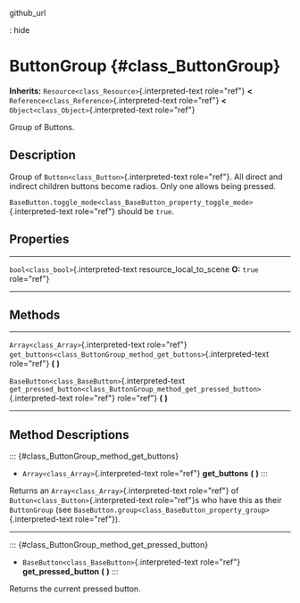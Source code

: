 github\_url

:   hide

ButtonGroup {#class_ButtonGroup}
===========

**Inherits:** `Resource<class_Resource>`{.interpreted-text role="ref"}
**\<** `Reference<class_Reference>`{.interpreted-text role="ref"} **\<**
`Object<class_Object>`{.interpreted-text role="ref"}

Group of Buttons.

Description
-----------

Group of `Button<class_Button>`{.interpreted-text role="ref"}. All
direct and indirect children buttons become radios. Only one allows
being pressed.

`BaseButton.toggle_mode<class_BaseButton_property_toggle_mode>`{.interpreted-text
role="ref"} should be `true`.

Properties
----------

  -------------------------------------- ---------------------------- -----------------
  `bool<class_bool>`{.interpreted-text   resource\_local\_to\_scene   **O:** `true`
  role="ref"}                                                         

  -------------------------------------- ---------------------------- -----------------

Methods
-------

  -------------------------------------------------- -------------------------------------------------------------------------------------
  `Array<class_Array>`{.interpreted-text role="ref"} `get_buttons<class_ButtonGroup_method_get_buttons>`{.interpreted-text role="ref"}
                                                     **(** **)**

  `BaseButton<class_BaseButton>`{.interpreted-text   `get_pressed_button<class_ButtonGroup_method_get_pressed_button>`{.interpreted-text
  role="ref"}                                        role="ref"} **(** **)**
  -------------------------------------------------- -------------------------------------------------------------------------------------

Method Descriptions
-------------------

::: {#class_ButtonGroup_method_get_buttons}
-   `Array<class_Array>`{.interpreted-text role="ref"} **get\_buttons**
    **(** **)**
:::

Returns an `Array<class_Array>`{.interpreted-text role="ref"} of
`Button<class_Button>`{.interpreted-text role="ref"}s who have this as
their `ButtonGroup` (see
`BaseButton.group<class_BaseButton_property_group>`{.interpreted-text
role="ref"}).

------------------------------------------------------------------------

::: {#class_ButtonGroup_method_get_pressed_button}
-   `BaseButton<class_BaseButton>`{.interpreted-text role="ref"}
    **get\_pressed\_button** **(** **)**
:::

Returns the current pressed button.
